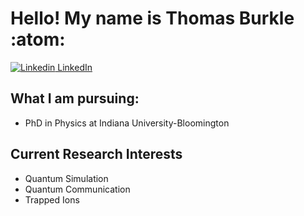 # Hello! My name is Thomas Burkle :atom:  

[![Linkedin](https://i.stack.imgur.com/gVE0j.png) LinkedIn](https://www.linkedin.com/twburkle)
&nbsp;

## What I am pursuing: 
- PhD in Physics at Indiana University-Bloomington 

## Current Research Interests 
 - Quantum Simulation 
 - Quantum Communication  
 - Trapped Ions 
 
